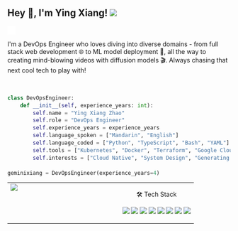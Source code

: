## Hey 👋, I'm Ying Xiang! <img src="https://media2.giphy.com/media/v1.Y2lkPTc5MGI3NjExZmZhNDE5cmtoa3NhYmZpazNoOG01Z3ZzNjNyMjYyNTl5M2JuZnYxMyZlcD12MV9pbnRlcm5hbF9naWZfYnlfaWQmY3Q9Zw/l46CtxRPR33gqo1MY/giphy.gif" width="30">

<a href='https://www.linkedin.com/in/geminixiang/'><img align='left' alt="linkedin" src="https://github.com/CLorant/readme-social-icons/blob/main/small/light/linkedin.svg" height='18px'/></a>

<br/>

I'm a DevOps Engineer who loves diving into diverse domains - from full stack web development 🌐 to ML model deployment 🤖, all the way to creating mind-blowing videos with diffusion models 🎬. Always chasing that next cool tech to play with!

<br/>

```python
class DevOpsEngineer:
    def __init__(self, experience_years: int):
        self.name = "Ying Xiang Zhao"
        self.role = "DevOps Engineer"
        self.experience_years = experience_years
        self.language_spoken = ["Mandarin", "English"]
        self.language_coded = ["Python", "TypeScript", "Bash", "YAML"]
        self.tools = ["Kubernetes", "Docker", "Terraform", "Google Cloud", "CI/CD", "BentoML", "Django", "Astro"]
        self.interests = ["Cloud Native", "System Design", "Generating cool things with Diffusion models"]

geminixiang = DevOpsEngineer(experience_years=4)
```
<table><tr><td valign="top" width="60%">
      <!-- GitHub Stats -->
      <a href="https://github.com/anuraghazra/github-readme-stats">
        <img src="https://github-readme-stats.vercel.app/api?username=geminixiang&show_icons=true&theme=tokyonight" width="100%" />
      </a>

</td><td valign="top" width="40%">
      <p align="center">🛠️ Tech Stack</p>
      <p align="center">
        <img src="https://img.shields.io/badge/Python-3776AB?style=for-the-badge&logo=python&logoColor=white" />
        <img src="https://img.shields.io/badge/TypeScript-007ACC?style=for-the-badge&logo=typescript&logoColor=white" />
        <img src="https://img.shields.io/badge/Docker-2496ED?style=for-the-badge&logo=docker&logoColor=white" />
        <img src="https://img.shields.io/badge/Kubernetes-326CE5?style=for-the-badge&logo=kubernetes&logoColor=white" />
        <img src="https://img.shields.io/badge/Google_Cloud-4285F4?style=for-the-badge&logo=google-cloud&logoColor=white" />
        <img src="https://img.shields.io/badge/Terraform-7B42BC?style=for-the-badge&logo=terraform&logoColor=white" />
        <img src="https://img.shields.io/badge/GitHub_Actions-2088FF?style=for-the-badge&logo=github-actions&logoColor=white" />
        <img src="https://img.shields.io/badge/BentoML-000000?style=for-the-badge&logo=data:image/svg+xml;base64,PHN2ZyB4bWxucz0iaHR0cDovL3d3dy53My5vcmcvMjAwMC9zdmciIHdpZHRoPSIyNCIgaGVpZ2h0PSIyNCIgdmlld0JveD0iMCAwIDI0IDI0Ij48cGF0aCBmaWxsPSJ3aGl0ZSIgZD0iTTEyIDJDNi40NzcgMiAyIDYuNDc3IDIgMTJTNi40NzcgMjIgMTIgMjJzMTAtNC40NzcgMTAtMTBTMTcuNTIzIDIgMTIgMnptMi41IDhhLjUuNSAwIDAgMC0uNS41djFhLjUuNSAwIDAgMCAxIDB2LTFhLjUuNSAwIDAgMC0uNS0uNXptLTUgMGEuNS41IDAgMCAwLS41LjV2MWEuNS41IDAgMCAwIDEgMHYtMWEuNS41IDAgMCAwLS41LS41eiIvPjwvc3ZnPg==" />
      </p>
      
</td></tr></table>
